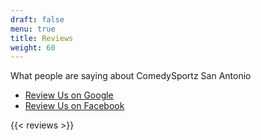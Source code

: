 ```yaml
---
draft: false
menu: true
title: Reviews
weight: 60
---
```


What people are saying about ComedySportz San Antonio

<ul class="actions">
    <li><a target="_blank" rel="noopener" href="https://www.google.com/search?q=comedysportz+san+antonio&ie=utf-8&oe=utf-8#lrd=0x865c68860bf3ce87:0x6a8fc18bbee1a15,3,,,," class="button">Review Us on Google</a></li>
    <li><a target="_blank" rel="noopener" href="https://www.facebook.com/pg/ComedySportzSanAntonio/reviews" class="button">Review Us on Facebook</a></li>
</ul>

{{< reviews >}}
